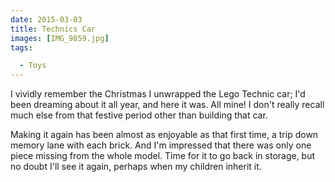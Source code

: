 ```yaml
---
date: 2015-03-03
title: Technics Car
images: [IMG_9859.jpg]
tags:

  - Toys
---
```

I vividly remember the Christmas I unwrapped the Lego Technic car; I'd been dreaming about it all year, and here it was. All mine! I don't really recall much else from that festive period other than building that car.

Making it again has been almost as enjoyable as that first time, a trip down memory lane with each brick. And I'm impressed that there was only one piece missing from the whole model. Time for it to go back in storage, but no doubt I'll see it again, perhaps when my children inherit it.
